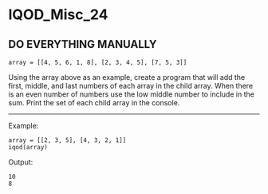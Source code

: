 # IQOD_Misc_24

## DO EVERYTHING MANUALLY

```
array = [[4, 5, 6, 1, 8], [2, 3, 4, 5], [7, 5, 3]]
```
Using the array above as an example, create a program that will add the first, middle, and last numbers of each array in the child array. When there is an even number of numbers use the low middle number to include in the sum. Print the set of each child array in the console.

<hr>
Example:

```
array = [[2, 3, 5], [4, 3, 2, 1]]
iqod(array)
```
Output:

```
10
8
```
